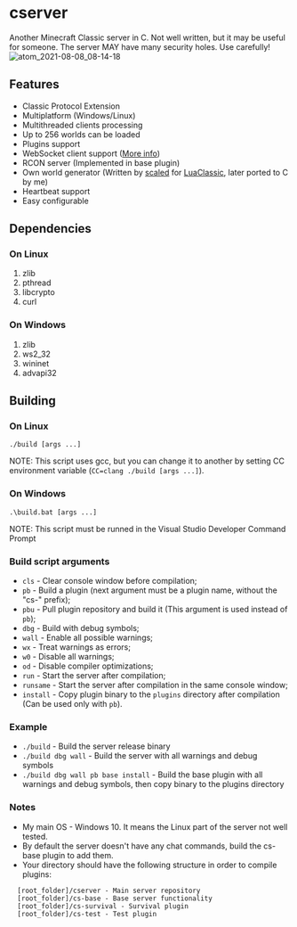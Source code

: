 # cserver
Another Minecraft Classic server in C. Not well written, but it may be useful for someone. The server MAY have many security holes. Use carefully!
![atom_2021-08-08_08-14-18](https://user-images.githubusercontent.com/40758030/128621626-65725e58-561f-4cee-bbdb-fdf69c17b9a2.png)


## Features
* Classic Protocol Extension
* Multiplatform (Windows/Linux)
* Multithreaded clients processing
* Up to 256 worlds can be loaded
* Plugins support
* WebSocket client support ([More info](https://www.classicube.net/server/list/))
* RCON server (Implemented in base plugin)
* Own world generator (Written by [scaled](https://github.com/scaledteam) for [LuaClassic](https://github.com/igor725/LuaClassic), later ported to C by me)
* Heartbeat support
* Easy configurable

## Dependencies

### On Linux
1. zlib
2. pthread
3. libcrypto
4. curl

### On Windows
1. zlib
2. ws2_32
3. wininet
4. advapi32

## Building

### On Linux
``./build [args ...]``

NOTE: This script uses gcc, but you can change it to another by setting CC environment variable (``CC=clang ./build [args ...]``).

### On Windows
``.\build.bat [args ...]``

NOTE: This script must be runned in the Visual Studio Developer Command Prompt

### Build script arguments
* ``cls`` - Clear console window before compilation;
* ``pb`` - Build a plugin (next argument must be a plugin name, without the "cs-" prefix);
* ``pbu`` - Pull plugin repository and build it (This argument is used instead of ``pb``);
* ``dbg`` - Build with debug symbols;
* ``wall`` - Enable all possible warnings;
* ``wx`` - Treat warnings as errors;
* ``w0`` - Disable all warnings;
* ``od`` - Disable compiler optimizations;
* ``run`` - Start the server after compilation;
* ``runsame`` - Start the server after compilation in the same console window;
* ``install`` - Copy plugin binary to the ``plugins`` directory after compilation (Can be used only with ``pb``).


### Example
* ``./build`` - Build the server release binary
* ``./build dbg wall`` - Build the server with all warnings and debug symbols
* ``./build dbg wall pb base install`` - Build the base plugin with all warnings and debug symbols, then copy binary to the plugins directory

### Notes
* My main OS - Windows 10. It means the Linux part of the server not well tested.
* By default the server doesn't have any chat commands, build the cs-base plugin to add them.
* Your directory should have the following structure in order to compile plugins:
```
  [root_folder]/cserver - Main server repository
  [root_folder]/cs-base - Base server functionality
  [root_folder]/cs-survival - Survival plugin
  [root_folder]/cs-test - Test plugin
```
